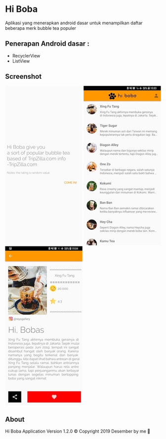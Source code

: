 # Hi Boba
Aplikasi yang menerapkan android dasar untuk menampilkan daftar beberapa merk bubble tea populer

## Penerapan Android dasar :
* RecyclerView
* ListView

## Screenshot
![](/asset/screenshot-1.jpg) ![](/asset/screenshot-2.jpg) ![](/asset/screenshot-3.jpg)

## About
Hi Boba Application Version 1.2.0
© Copyright 2019 Desember by me :sunflower:
